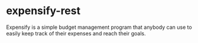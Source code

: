 # expensify-rest
Expensify is a simple budget management program that anybody can use to easily keep track of their expenses and reach their goals.

